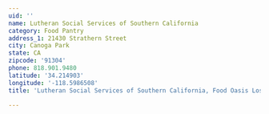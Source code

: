 ```yaml
---
uid: ''
name: Lutheran Social Services of Southern California
category: Food Pantry
address_1: 21430 Strathern Street
city: Canoga Park
state: CA
zipcode: '91304'
phone: 818.901.9480
latitude: '34.214903'
longitude: '-118.5986508'
title: 'Lutheran Social Services of Southern California, Food Oasis Los Angeles'

---
```

